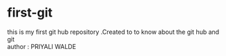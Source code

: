 # first-git
this is my first git hub repository .Created to to know about the git hub and git 
<br>
author : PRIYALI WALDE 
